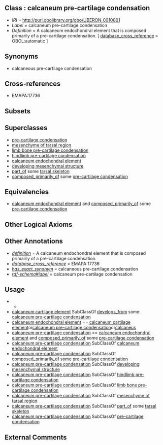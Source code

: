 
## Class : calcaneum pre-cartilage condensation

 * *IRI* = http://purl.obolibrary.org/obo/UBERON_0010801
 * *Label* = calcaneum pre-cartilage condensation
 * *Definition* = A calcaneum endochondral element that is composed primarily of a pre-cartilage condensation. [ [database_cross_reference](../../ef/oboInOwl#hasDbXref.md) = OBOL:automatic ]

## Synonyms

 * calcaneous pre-cartilage condensation

## Cross-references

 * EMAPA:17736

## Subsets


## Superclasses

 * [pre-cartilage condensation](../../UBERON/66/UBERON_0005866.md)
 * [mesenchyme of tarsal region](../../UBERON/95/UBERON_0010695.md)
 * [limb bone pre-cartilage condensation](../../UBERON/82/UBERON_0010882.md)
 * [hindlimb pre-cartilage condensation](../../UBERON/86/UBERON_0010886.md)
 * [calcaneum endochondral element](../../UBERON/14/UBERON_0015014.md)
 * [developing mesenchymal structure](../../UBERON/50/UBERON_0017650.md)
 * [part_of](../../BFO/50/BFO_0000050.md) some [tarsal skeleton](../../UBERON/79/UBERON_0009879.md)
 * [composed_primarily_of](../../RO/73/RO_0002473.md) some [pre-cartilage condensation](../../UBERON/66/UBERON_0005866.md)

## Equivalencies

 * [calcaneum endochondral element](../../UBERON/14/UBERON_0015014.md) and [composed_primarily_of](../../RO/73/RO_0002473.md) some [pre-cartilage condensation](../../UBERON/66/UBERON_0005866.md)

## Other Logical Axioms


## Other Annotations

 * *[definition](../../IAO/15/IAO_0000115.md)* = A calcaneum endochondral element that is composed primarily of a pre-cartilage condensation.
 * *[database_cross_reference](../../ef/oboInOwl#hasDbXref.md)* = EMAPA:17736
 * *[has_exact_synonym](../../ym/oboInOwl#hasExactSynonym.md)* = calcaneous pre-cartilage condensation
 * *[rdf-schema#label](../../el/rdf-schema#label.md)* = calcaneum pre-cartilage condensation

## Usage

 * -
 * [calcaneum cartilage element](../../UBERON/42/UBERON_0010842.md) SubClassOf [develops_from](../../RO/02/RO_0002202.md) some [calcaneum pre-cartilage condensation](../../UBERON/01/UBERON_0010801.md)
 * [calcaneum endochondral element](../../UBERON/14/UBERON_0015014.md) == [calcaneum cartilage element](../../UBERON/42/UBERON_0010842.md)or[calcaneum pre-cartilage condensation](../../UBERON/01/UBERON_0010801.md)or[calcaneus](../../UBERON/50/UBERON_0001450.md)
 * [calcaneum pre-cartilage condensation](../../UBERON/01/UBERON_0010801.md) == [calcaneum endochondral element](../../UBERON/14/UBERON_0015014.md) and [composed_primarily_of](../../RO/73/RO_0002473.md) some [pre-cartilage condensation](../../UBERON/66/UBERON_0005866.md)
 * [calcaneum pre-cartilage condensation](../../UBERON/01/UBERON_0010801.md) SubClassOf [calcaneum endochondral element](../../UBERON/14/UBERON_0015014.md)
 * [calcaneum pre-cartilage condensation](../../UBERON/01/UBERON_0010801.md) SubClassOf [composed_primarily_of](../../RO/73/RO_0002473.md) some [pre-cartilage condensation](../../UBERON/66/UBERON_0005866.md)
 * [calcaneum pre-cartilage condensation](../../UBERON/01/UBERON_0010801.md) SubClassOf [developing mesenchymal structure](../../UBERON/50/UBERON_0017650.md)
 * [calcaneum pre-cartilage condensation](../../UBERON/01/UBERON_0010801.md) SubClassOf [hindlimb pre-cartilage condensation](../../UBERON/86/UBERON_0010886.md)
 * [calcaneum pre-cartilage condensation](../../UBERON/01/UBERON_0010801.md) SubClassOf [limb bone pre-cartilage condensation](../../UBERON/82/UBERON_0010882.md)
 * [calcaneum pre-cartilage condensation](../../UBERON/01/UBERON_0010801.md) SubClassOf [mesenchyme of tarsal region](../../UBERON/95/UBERON_0010695.md)
 * [calcaneum pre-cartilage condensation](../../UBERON/01/UBERON_0010801.md) SubClassOf [part_of](../../BFO/50/BFO_0000050.md) some [tarsal skeleton](../../UBERON/79/UBERON_0009879.md)
 * [calcaneum pre-cartilage condensation](../../UBERON/01/UBERON_0010801.md) SubClassOf [pre-cartilage condensation](../../UBERON/66/UBERON_0005866.md)

## External Comments

